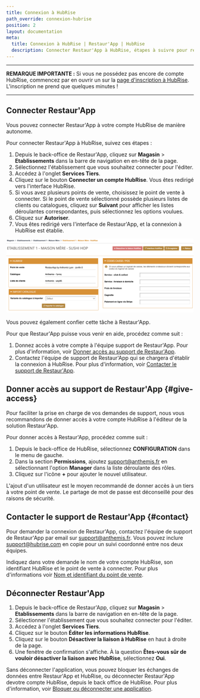 ```yaml
---
title: Connexion à HubRise
path_override: connexion-hubrise
position: 2
layout: documentation
meta:
  title: Connexion à HubRise | Restaur'App | HubRise
  description: Connecter Restaur'App à HubRise, étapes à suivre pour recevoir vos commandes Restaur'App dans votre logiciel de caisse.
---
```


---

**REMARQUE IMPORTANTE :** Si vous ne possédez pas encore de compte HubRise, commencez par en ouvrir un sur la [page d'inscription à HubRise](https://manager.hubrise.com/signup). L'inscription ne prend que quelques minutes !

---

## Connecter Restaur'App

Vous pouvez connecter Restaur'App à votre compte HubRise de manière autonome. 

Pour connecter Restaur'App à HubRise, suivez ces étapes :

1. Depuis le back-office de Restaur'App, cliquez sur **Magasin** > **Etablissements** dans la barre de navigation en en-tête de la page.
1. Sélectionnez l'établissement que vous souhaitez connecter pour l'éditer. 
1. Accédez à l'onglet **Services Tiers**.
1. Cliquez sur le bouton **Connecter un compte HubRise**. Vous êtes redirigé vers l'interface HubRise.
1. Si vous avez plusieurs points de vente, choisissez le point de vente à connecter. Si le point de vente sélectionné possède plusieurs listes de clients ou catalogues, cliquez sur **Suivant** pour afficher les listes déroulantes correspondantes, puis sélectionnez les options voulues.
1. Cliquez sur **Autoriser**.
1. Vous êtes redirigé vers l'interface de Restaur'App, et la connexion à HubRise est établie.

![Connecter Restaur'App à HubRise](./images/001-2x-restaur-app-services-tiers.png)


Vous pouvez également confier cette tâche à Restaur'App. 

Pour que Restaur'App puisse vous venir en aide, procédez comme suit :

1. Donnez accès à votre compte à l'équipe support de Restaur'App. Pour plus d'information, voir [Donner accès au support de Restaur'App](#give-access).
1. Contactez l'équipe de support de Restaur'App qui se chargera d'établir la connexion à HubRise. Pour plus d'information, voir [Contacter le support de Restaur'App](#contact).

## Donner accès au support de Restaur'App {#give-access}

Pour faciliter la prise en charge de vos demandes de support, nous vous recommandons de donner accès à votre compte HubRise à l'éditeur de la solution Restaur'App.

Pour donner accès à Restaur'App, procédez comme suit :

1. Depuis le back-office de HubRise, sélectionnez **CONFIGURATION** dans le menu de gauche.
1. Dans la section **Permissions**, ajoutez support@anthemis.fr en sélectionnant l'option **Manager** dans la liste déroulante des rôles.
1. Cliquez sur l'icône **+** pour ajouter le nouvel utilisateur.

L'ajout d'un utilisateur est le moyen recommandé de donner accès à un tiers à votre point de vente. Le partage de mot de passe est déconseillé pour des raisons de sécurité.

## Contacter le support de Restaur'App {#contact}

Pour demander la connexion de Restaur'App, contactez l'équipe de support de Restaur'App par email sur support@anthemis.fr. Vous pouvez inclure support@hubrise.com en copie pour un suivi coordonné entre nos deux équipes.

Indiquez dans votre demande le nom de votre compte HubRise, son identifiant HubRise et le point de vente à connecter. Pour plus d'informations voir [Nom et identifiant du point de vente](/docs/locations#location-name-and-id).

## Déconnecter Restaur'App

1. Depuis le back-office de Restaur'App, cliquez sur **Magasin** > **Etablissements** dans la barre de navigation en en-tête de la page.
1. Sélectionner l'établissement que vous souhaitez connecter pour l'éditer.
1. Accédez à l'onglet **Services Tiers**.
1. Cliquez sur le bouton **Éditer les informations HubRise**.
1. Cliquez sur le bouton **Désactiver la liaison à HubRise** en haut à droite de la page.
1. Une fenêtre de confirmation s'affiche. À la question **Êtes-vous sûr de vouloir désactiver la liaison avec HubRise**, sélectionnez **Oui**.

Sans déconnecter l'application, vous pouvez bloquer les échanges de données entre Restaur'App et HubRise, ou déconnecter Restaur'App devotre compte HubRise, depuis le back office de HubRise. Pour plus d'information, voir [Bloquer ou déconnecter une application](/docs/connections#block-or-disconnect).
